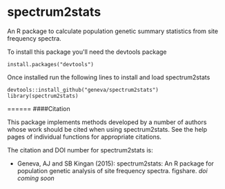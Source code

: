 spectrum2stats
=========
An R package to calculate population genetic summary statistics from site frequency spectra.


To install this package you'll need the devtools package
```
install.packages("devtools")

```
Once installed run the following lines to install and load spectrum2stats
```
devtools::install_github("geneva/spectrum2stats")
library(spectrum2stats)
```
======
####Citation

This package implements methods developed by a number of authors whose work should be cited when using spectrum2stats. See the help pages of individual functions for appropriate citations.

The citation and  DOI number for spectrum2stats  is:   
  * Geneva, AJ and SB Kingan (2015): spectrum2stats: An R package for population genetic analysis of site frequency spectra. figshare. _doi coming soon_
